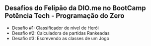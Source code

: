## Desafios do Felipão da DIO.me no BootCamp Potência Tech - Programação do Zero

- Desafio #1: Classificador de nível de Herói
- Desafio #2: Calculadora de partidas Rankeadas
- Desafio #3: Escrevendo as classes de um Jogo